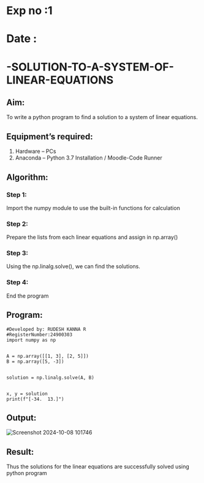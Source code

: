 # Exp no :1
# Date   :
# -SOLUTION-TO-A-SYSTEM-OF-LINEAR-EQUATIONS
## Aim:
To write a python program to find a solution to a system of linear equations.
## Equipment’s required:
1. 	Hardware – PCs
2. 	Anaconda – Python 3.7 Installation / Moodle-Code Runner
## Algorithm:
### Step 1: 
Import the numpy module to use the built-in functions for calculation
### Step 2: 
Prepare the lists from each linear equations and assign in np.array()
### Step 3: 
Using the np.linalg.solve(), we can find the solutions.
### Step 4: 
End the program
## Program:
```
#Developed by: RUDESH KANNA R
#RegisterNumber:24900303
import numpy as np


A = np.array([[1, 3], [2, 5]])  
B = np.array([5, -3])          


solution = np.linalg.solve(A, B)


x, y = solution
print(f"[-34.  13.]")

```
## Output:
![Screenshot 2024-10-08 101746](https://github.com/user-attachments/assets/5f736283-087d-43be-8a0c-23a8b8d80aeb)

## Result: 
Thus the solutions for the linear equations are successfully solved using python program


